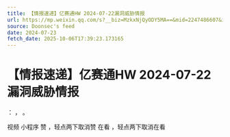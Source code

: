 ```yaml
---
title: 【情报速递】亿赛通HW 2024-07-22漏洞威胁情报
url: https://mp.weixin.qq.com/s?__biz=MzkxNjQyODY5MA==&mid=2247486607&idx=1&sn=2f2eed6a212bcf72977bdb1f8368f11a
source: Doonsec's feed
date: 2024-07-23
fetch_date: 2025-10-06T17:39:23.173165
---
```


# 【情报速递】亿赛通HW 2024-07-22漏洞威胁情报

：
，
。

视频
小程序
赞
，轻点两下取消赞
在看
，轻点两下取消在看